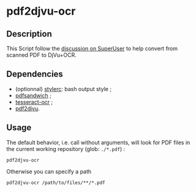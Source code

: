 # pdf2djvu-ocr

## Description

This Script follow the [discussion on SuperUser](http://superuser.com/q/280530/174465) to help convert from scanned PDF to DjVu+OCR.

## Dependencies

* (optionnal) [stylerc](https://github.com/edouard-lopez/stylerc): bash output style ;
* [pdfsandwich](http://www.tobias-elze.de/pdfsandwich/) ;
* [tesseract-ocr](https://code.google.com/p/tesseract-ocr/) ;
* [pdf2djvu](http://freecode.com/projects/pdf2djvu).

## Usage

The default behavior, i.e. call without arguments, will look for PDF files in the current working repository (glob: `./*.pdf`) :

    pdf2djvu-ocr

Otherwise you can specify a path

    pdf2djvu-ocr /path/to/files/**/*.pdf